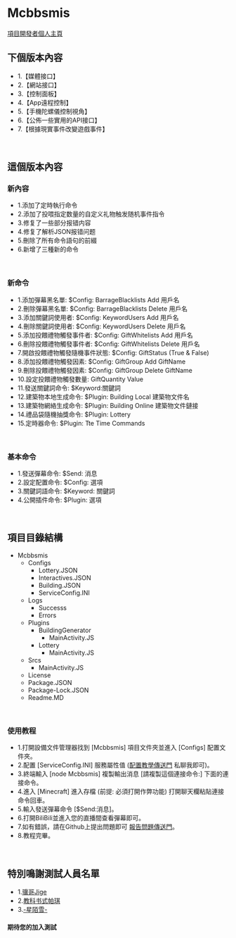 # Mcbbsmis
[項目開發者個人主頁](https://b23.tv/ymEtPO)
</Br>

## 下個版本內容
* 1.【媒體接口】
* 2.【網站接口】
* 3.【控制面板】
* 4.【App遠程控制】
* 5.【手機陀螺儀控制視角】
* 6.【公佈一些實用的API接口】
* 7.【根據現實事件改變遊戲事件】
</Br>

## 這個版本內容
### 新內容
* 1.添加了定時執行命令
* 2.添加了投喂指定数量的自定义礼物触发随机事件指令
* 3.修复了一些部分报错内容
* 4.修复了解析JSON报错问题
* 5.刪除了所有命令語句的前綴
* 6.新增了三種新的命令
</Br>

### 新命令
* 1.添加彈幕黑名單: $Config: BarrageBlacklists Add 用戶名
* 2.刪除彈幕黑名單: $Config: BarrageBlacklists Delete 用戶名
* 3.添加關鍵詞使用者: $Config: KeywordUsers Add 用戶名
* 4.刪除關鍵詞使用者: $Config: KeywordUsers Delete 用戶名
* 5.添加投餵禮物觸發事件者: $Config: GiftWhitelists Add 用戶名
* 6.刪除投餵禮物觸發事件者: $Config: GiftWhitelists Delete 用戶名
* 7.開啟投餵禮物觸發隨機事件狀態: $Config: GiftStatus (True & False)
* 8.添加投餵禮物觸發因素: $Config: GiftGroup Add GiftName
* 9.刪除投餵禮物觸發因素: $Config: GiftGroup Delete GiftName
* 10.設定投餵禮物觸發數量: GiftQuantity Value
* 11.發送關鍵詞命令: $Keyword:關鍵詞
* 12.建築物本地生成命令: $Plugin: Building Local 建築物文件名
* 13.建築物網絡生成命令: $Plugin: Building Online 建築物文件鏈接
* 14.禮品袋隨機抽獎命令: $Plugin: Lottery
* 15.定時器命令: $Plugin: Tte Time Commands
</Br>

### 基本命令
* 1.發送彈幕命令: $Send: 消息
* 2.設定配置命令: $Config: 選項
* 3.關鍵詞語命令: $Keyword: 關鍵詞
* 4.公開插件命令: $Plugin: 選項
</Br>

## 項目目錄結構
* Mcbbsmis
    * Configs
        * Lottery.JSON
        * Interactives.JSON
        * Building.JSON
        * ServiceConfig.INI
    * Logs
        * Successs
        * Errors
    * Plugins
        * BuildingGenerator
            * MainActivity.JS
        * Lottery
            * MainActivity.JS
    * Srcs
        * MainActivity.JS
    * License
    * Package.JSON
    * Package-Lock.JSON
    * Readme.MD
</Br>

### 使用教程
* 1.打開設備文件管理器找到 [Mcbbsmis] 項目文件夾並進入 [Configs] 配置文件夾。
* 2.配置 [ServiceConfig.INI] 服務屬性值 ([配置教學傳送門](https://b23.tv/ymEtPO) 私聊我即可)。
* 3.終端輸入 [node Mcbbsmis] 複製輸出消息 [請複製這個連接命令:] 下面的連接命令。
* 4.進入 [Minecraft] 進入存檔 (前提: 必須打開作弊功能) 打開聊天欄粘貼連接命令回車。
* 5.輸入發送彈幕命令 [$Send:消息]。
* 6.打開BiliBili並進入您的直播間查看彈幕即可。
* 7.如有錯誤，請在Github上提出問題即可 [報告問題傳送門](https://github.com/lZiMUl/Mcbbsmis/issues)。
* 8.教程完畢。
</Br>

## 特別鳴謝測試人員名單
* 1.[骥哥Jige](https://b23.tv/lPZ0gr)
* 2.[教科书式帕琪](https://b23.tv/rTsY3K)
* 3.[-星陌雪-](https://b23.tv/t7T9y9)
#### 期待您的加入測試
</Br>

